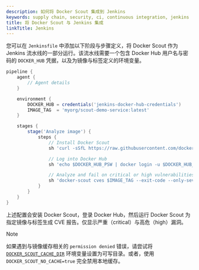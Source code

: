 ```yaml
---
description: 如何将 Docker Scout 集成到 Jenkins
keywords: supply chain, security, ci, continuous integration, jenkins
title: 将 Docker Scout 与 Jenkins 集成
linkTitle: Jenkins
---
```


您可以在 `Jenkinsfile` 中添加以下阶段与步骤定义，将 Docker Scout 作为 Jenkins 流水线的一部分运行。该流水线需要一个包含 Docker Hub 用户名与密码的 `DOCKER_HUB` 凭据，以及为镜像与标签定义的环境变量。

```groovy
pipeline {
    agent {
        // Agent details
    }

    environment {
        DOCKER_HUB = credentials('jenkins-docker-hub-credentials')
        IMAGE_TAG  = 'myorg/scout-demo-service:latest'
    }

    stages {
        stage('Analyze image') {
            steps {
                // Install Docker Scout
                sh 'curl -sSfL https://raw.githubusercontent.com/docker/scout-cli/main/install.sh | sh -s -- -b /usr/local/bin'

                // Log into Docker Hub
                sh 'echo $DOCKER_HUB_PSW | docker login -u $DOCKER_HUB_USR --password-stdin'

                // Analyze and fail on critical or high vulnerabilities
                sh 'docker-scout cves $IMAGE_TAG --exit-code --only-severity critical,high'
            }
        }
    }
}
```

上述配置会安装 Docker Scout，登录 Docker Hub，然后运行 Docker Scout 为指定镜像与标签生成 CVE 报告。仅显示严重（critical）与高危（high）漏洞。

> [!NOTE]
>
> 如果遇到与镜像缓存相关的 `permission denied` 错误，请尝试将 [`DOCKER_SCOUT_CACHE_DIR`](/manuals/scout/how-tos/configure-cli.md) 环境变量设置为可写目录。或者，使用 `DOCKER_SCOUT_NO_CACHE=true` 完全禁用本地缓存。
